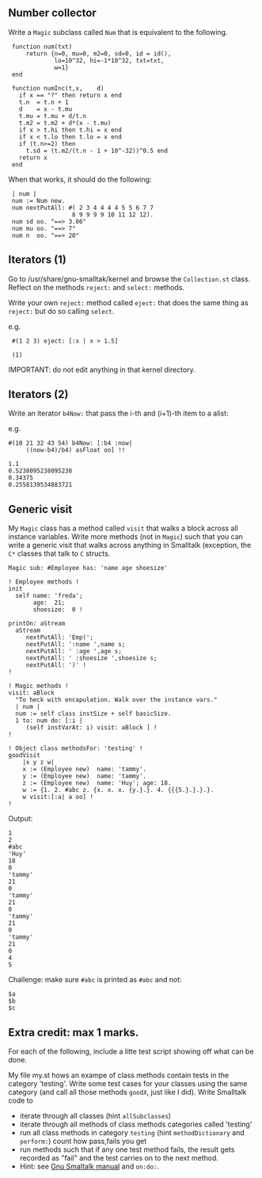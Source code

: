## Number collector
    
Write a `Magic` subclass called `Num` that is
equivalent to the following.
 
     function num(txt)  
         return {n=0, mu=0, m2=0, sd=0, id = id(), 
                 lo=10^32, hi=-1*10^32, txt=txt,
                 w=1}
     end
     
     function numInc(t,x,    d) 
       if x == "?" then return x end
       t.n  = t.n + 1
       d    = x - t.mu
       t.mu = t.mu + d/t.n
       t.m2 = t.m2 + d*(x - t.mu)
       if x > t.hi then t.hi = x end
       if x < t.lo then t.lo = x end
       if (t.n>=2) then 
         t.sd = (t.m2/(t.n - 1 + 10^-32))^0.5 end
       return x  
     end
        
When that works, it should do the following:
 
     | num |
     num := Num new.
     num nextPutAll: #( 2 3 4 4 4 4 5 5 6 7 7
                      8 9 9 9 9 10 11 12 12).
     num sd oo. "==> 3.06"
     num mu oo. "==> 7"
     num n  oo. "==> 20"

## Iterators (1)

Go to /usr/share/gnu-smalltak/kernel and browse the
`Collection.st` class. Reflect on the methods
`reject:` and `select:` methods. 

Write your own `reject:`
method called `eject:` that does the same thing as 
`reject:` but do so calling `select`.

e.g.

     #(1 2 3) eject: [:x | x > 1.5]

     (1)

IMPORTANT: do not edit anything in that kernel directory.

## Iterators (2)

Write an iterator `b4Now:` that pass the i-th 
and (i+1)-th item to a alist:

e.g.

    #(10 21 32 43 54) b4Now: [:b4 :now|
         ((now-b4)/b4) asFloat oo] !!

    1.1
    0.5238095238095238
    0.34375
    0.2558139534883721

## Generic visit

My `Magic` class has a method called `visit` that walks
a block across all instance variables. Write more
methods (not in `Magic`) such that you can write a generic
visit that walks across anything in Smalltalk (exception,
the `C*` classes that talk to ``C`` structs.

    Magic sub: #Employee has: 'name age shoesize'
    
    ! Employee methods !
    init
      self name: 'freda';
           age:  21;
           shoesize:  0 !
    
    printOn: aStream
      aStream 
         nextPutAll: 'Emp(';
         nextPutAll: ':name ',name s;
         nextPutAll: ' :age ',age s;
         nextPutAll: ' :shoesize ',shoesize s;
         nextPutAll: ')' !
    !
    
    ! Magic methods !
    visit: aBlock
      "To heck with encapulation. Walk over the instance vars."
      | num |
      num := self class instSize + self basicSize.
      1 to: num do: [:i | 
         (self instVarAt: i) visit: aBlock ] !
    !
    
    ! Object class methodsFor: 'testing' !
    goodVisit
        |x y z w|
        x := (Employee new)  name: 'tammy'.
        y := (Employee new)  name: 'tammy'.
        z := (Employee new)  name: 'Huy'; age: 18.
        w := {1. 2. #abc z. {x. x. x. {y.}.}. 4. {{{5.}.}.}.}.
        w visit:[:a| a oo] !
    !

Output:

    1
    2
    #abc
    'Huy'
    18
    0
    'tammy'
    21
    0
    'tammy'
    21
    0
    'tammy'
    21
    0
    'tammy'
    21
    0
    4
    5    
        
Challenge: make sure `#abc` is printed as `#abc` and not:

    $a
    $b
    $c

## Extra credit: max 1 marks.

For each of the following, include a litte test script showing off what can be done.



My file my.st hows an exampe of class methods contain tests in the
category 'testing'.  Write some test cases for your classes using the
same category (and call all those methods `goodX`, just like I did). Write
Smalltalk code to

- iterate through all classes (hint `allSubclasses`)
- iterate through all methods of class methods categories called 'testing' 
- run all class methods in category `testing` (hint `methodDictionary` and `perform:`)
  count how pass,fails you get
- run methods such that if any one test method fails, the result gets recorded as "fail"
  and the test carries on to the next method. 
- Hint: see [Gnu Smaltalk manual](https://www.gnu.org/software/smalltalk/manual/html_node/Handling-exceptions.html)
      and `on:do:`.
